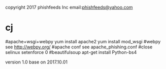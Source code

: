 copyright 2017 phishfeeds Inc
email:phishfeeds@yahoo.com

# cj
#apache+wsgi+webpy
yum install apache2
yum install mod_wsgi
#webpy 
see http://webpy.org/
#apache conf
see apache_phishing.conf
#close selinux
setenforce 0
#beautifulsoup 
apt-get install Python-bs4

version
1.0
base on 2017.10.01
